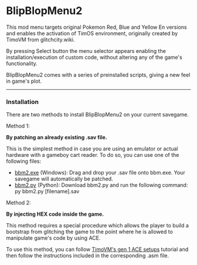 # BlipBlopMenu2

This mod menu targets original Pokemon Red, Blue and Yellow En versions and enables the activation of TimOS environment, originally created by TimoVM from glitchcity.wiki.

By pressing Select button the menu selector appears enabling the installation/execution of custom code, without altering any of the game's functionality.

BlipBlopMenu2 comes with a series of preinstalled scripts, giving a new feel in game's plot.


----


### Installation

There are two methods to install BlipBlopMenu2 on your current savegame.

Method 1:

**By patching an already existing .sav file.**

This is the simplest method in case you are using an emulator or actual hardware with a gameboy cart reader.
To do so, you can use one of the following files:
- [bbm2.exe](https://github.com/M4n0zz/BlipBlopMenu2/releases/download/patcher-v1.1/bbm2.exe) (Windows): Drag and drop your .sav file onto bbm.exe. Your savegame will automatically be patched.
- [bbm2.py](https://github.com/M4n0zz/BlipBlopMenu2/blob/main/bbm2.py) (Python): Download bbm2.py and run the following command: py bbm2.py [filename].sav


Method 2:

**By injecting HEX code inside the game.**

This method requires a special procedure which allows the player to build a bootstrap from glitching the game to the point where he is allowed to manipulate game's code by using ACE.

To use this method, you can follow [TimoVM's gen 1 ACE setups](https://glitchcity.wiki/wiki/Guides:TimoVM%27s_gen_1_ACE_setups) tutorial and then follow the instructions included in the corresponding .asm file.

